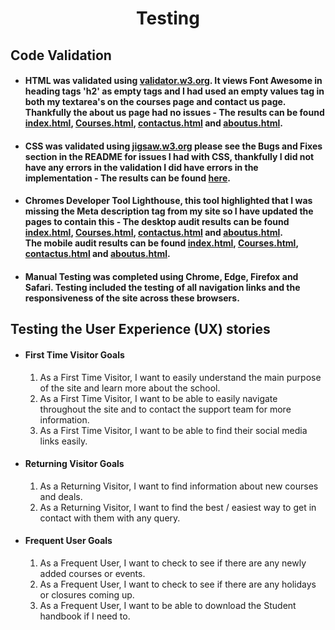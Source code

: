<h1 align="center">Testing</h1> 

## Code Validation
- #### HTML was validated using [validator.w3.org](https://validator.w3.org/). It views Font Awesome in heading tags 'h2' as empty tags and I had used an empty values tag in both my textarea's on the courses page and contact us page. Thankfully the about us page had no issues - The results can be found [index.html](images/home_page.png), [Courses.html](images/courses_page.png), [contactus.html](images/contactus_page.png) and [aboutus.html](images/aboutus_page.png).
- #### CSS was validated using [jigsaw.w3.org](https://jigsaw.w3.org/css-validator/) please see the Bugs and Fixes section in the README for issues I had with CSS, thankfully I did not have any errors in the validation I did have errors in the implementation - The results can be found [here](images/css.png).
- #### Chromes Developer Tool Lighthouse, this tool highlighted that I was missing the Meta description tag from my site so I have updated the pages to contain this - The desktop audit results can be found [index.html](PDF/desktop_index.pdf), [Courses.html](PDF/desktop_courses.pdf), [contactus.html](PDF/desktop_contactus.pdf) and [aboutus.html](PDF/desktop_aboutus.pdf). <br/>The mobile audit results can be found [index.html](PDF/mobile_index.pdf), [Courses.html](PDF/mobile_courses.pdf), [contactus.html](PDF/mobile_contactus.pdf) and [aboutus.html](PDF/mobile_aboutus.pdf). 

- #### Manual Testing was completed using Chrome, Edge, Firefox and Safari. Testing included the testing of all navigation links and the responsiveness of the site across these browsers. 

## Testing the User Experience (UX) stories

-   #### First Time Visitor Goals
    1. As a First Time Visitor, I want to easily understand the main purpose of the site and learn more about the school.
    2. As a First Time Visitor, I want to be able to easily navigate throughout the site and to contact the support team for more information.
    3. As a First Time Visitor, I want to be able to find their social media links easily.

-   #### Returning Visitor Goals
    1. As a Returning Visitor, I want to find information about new courses and deals.
    2. As a Returning Visitor, I want to find the best / easiest way to get in contact with them with any query.

-   #### Frequent User Goals
    1. As a Frequent User, I want to check to see if there are any newly added courses or events.
    2. As a Frequent User, I want to check to see if there are any holidays or closures coming up.
    3. As a Frequent User, I want to be able to download the Student handbook if I need to.
